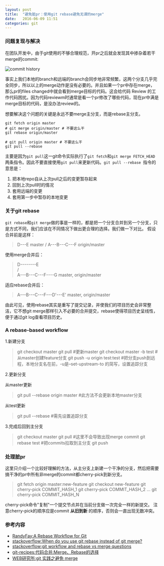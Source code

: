 ```yaml
---
layout: post
title:  "避免脏pr：使用git rebase避免无谓的merge"
date:   2016-06-09 11:51
categories: git
---
```


### 问题复现与解决

在团队开发中，由于git使用的不够合理规范，开pr之后就会发现其中掺杂着若干merge的commit:

![commit history](http://o7ts2uaks.bkt.clouddn.com/git-merge.jpg)

事实上我们本地的branch和远端的branch会同步地非常频繁，这两个分支几乎完全同步，所以以上的merge动作是没有必要的。并且如果一个pr中存在merge，那么pr的files changed中就会看到merge目标的代码。这会给代码 Review 的工作代码困扰。因为代码reviewm时通常是看一个pr修改了哪些代码，现在pr中满是merge目标的代码，是没办法review的。

想要解决这个问题的关键是永远不要merge主分支，而是rebase主分支。

```
git fetch origin master
# git merge origin/master # 不要这么干
git rebase origin/master
```

```
# git pull origin master # 不要这么干
git pull --rebase
```

主要是因为`git pull`这一git命令实际执行了`git fetch`和`git merge FETCH_HEAD`两条指令。因此不要直接使用`git pull`来更新代码。`git pull --rebase `指令的意思是：

1. 把本地repo自从上次pull之后的变更暂存起来
2. 回到上次pull时的情况
3. 套用远端的变更
4. 套用第一步中暂存的本地变更

### 关于git rebase
`git rebase`和`git merge`做的事是一样的，都是把一个分支合并到另一个分支，只是方式不同，我们应该在不同情况下做出更合理的选择。我们做一下对比。
假设合并前是这样：

>D---E master
     /
A---B---C---F origin/master

使用merge合并后：

>D--------E  
     /          \
A---B---C---F----G   master, origin/master

适应rebase合并后：

>A---B---C---F---D'---E'   master, origin/master

由此可见，使用rebase其实是重写了提交记录，并使我们的项目历史会非常整洁，它不想git merge那样引入不必要的合并提交，rebase使得项目历史呈线性，便于通过git log查看项目历史。

### A rebase-based workflow
1.新建分支

> git checkout master
  git pull    #更新master
  git checkout master -b test   #从master创建feature分支
  git push -u origin test:test
  \#把分支push到远程，本地分支名在前，-u是–set-upstream-to 的简写，设置追踪分支

2.更新分支

从master更新

> git pull --rebase origin master #此方法不会更新本地master分支

从test更新

> git pull --rebase #需先设置追踪分支

3.完成后回到主分支

> git checkout master
  git pull     #这里不会导致出现merge commit
  git rebase test     #把commits拉取到主分支
  git push

### 处理脏pr
这里只介绍一个比较好理解的方法，从主分支上新建一个干净的分支，然后把需要搞干净的pr中所有非merge的commit都cherry-pick到新分支。

> git fetch origin master:new-feature
  git checkout new-feature
  git cherry-pick COMMIT_HASH_1
  git cherry-pick COMMIT_HASH_2
  ...
  git cherry-pick COMMIT_HASH_N
  
cherry-pick命令"复制"一个提交节点并在当前分支做一次完全一样的新提交。
注意cherry-pick的顺序应是commit **从旧到新** 的顺序，否则会一直出现无数冲突。

### 参考内容
* [RandyFay:A Rebase Workflow for Git](https://randyfay.com/node/91)
* [stackoverflow:When do you use git rebase instead of git merge?](http://stackoverflow.com/questions/804115/when-do-you-use-git-rebase-instead-of-git-merge)
* [stackoverflow:git workflow and rebase vs merge questions](http://stackoverflow.com/questions/457927/git-workflow-and-rebase-vs-merge-questions)
* [git-recipes:代码合并:Merge、Rebase的选择](https://github.com/geeeeeeeeek/git-recipes/wiki/5.1-%E4%BB%A3%E7%A0%81%E5%90%88%E5%B9%B6%EF%BC%9AMerge%E3%80%81Rebase%E7%9A%84%E9%80%89%E6%8B%A9)
* [WEB研究所:git 实践之避免 merge](https://www.web-tinker.com/article/21112.html)







